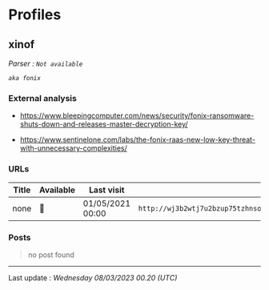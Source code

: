 # Profiles

## **xinof**


_Parser : `Not available`_

_`aka fonix`_

### External analysis
- https://www.bleepingcomputer.com/news/security/fonix-ransomware-shuts-down-and-releases-master-decryption-key/

- https://www.sentinelone.com/labs/the-fonix-raas-new-low-key-threat-with-unnecessary-complexities/

### URLs
| Title | Available | Last visit | fqdn | Screenshot 
|---|---|---|---|---|
| none | 🔴 | 01/05/2021 00:00 | `http://wj3b2wtj7u2bzup75tzhnso56bin6bnvsxcbwbfcuvzpc4vcixbywlid.onion` | ❌ | 

### Posts

> no post found


 --- 


Last update : _Wednesday 08/03/2023 00.20 (UTC)_
